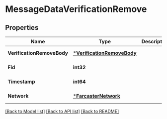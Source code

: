 # MessageDataVerificationRemove

## Properties
Name | Type | Description | Notes
------------ | ------------- | ------------- | -------------
**VerificationRemoveBody** | [***VerificationRemoveBody**](VerificationRemoveBody.md) |  | [default to null]
**Fid** | **int32** |  | [default to null]
**Timestamp** | **int64** |  | [default to null]
**Network** | [***FarcasterNetwork**](FarcasterNetwork.md) |  | [default to null]

[[Back to Model list]](../README.md#documentation-for-models) [[Back to API list]](../README.md#documentation-for-api-endpoints) [[Back to README]](../README.md)

